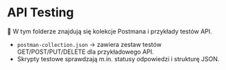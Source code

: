 # API Testing

📌 W tym folderze znajdują się kolekcje Postmana i przykłady testów API.  

- `postman-collection.json` → zawiera zestaw testów GET/POST/PUT/DELETE dla przykładowego API.  
- Skrypty testowe sprawdzają m.in. statusy odpowiedzi i strukturę JSON.  
